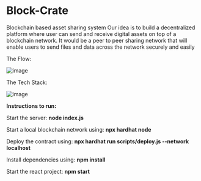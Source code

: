 # Block-Crate
Blockchain based asset sharing system
Our idea is to build a decentralized platform where user can send and receive digital assets on top of a blockchain network. It would be a peer to peer sharing network that will enable users to send files and data across the network securely and easily


The Flow:

![image](https://user-images.githubusercontent.com/52329525/201524435-f1a9c39a-0b1b-4103-9555-66ec64bd5f18.png)

The Tech Stack:

![image](https://user-images.githubusercontent.com/52329525/201524461-c65f7b2d-61f3-4b07-a760-85161ba960da.png)

**Instructions to run:**


Start the server: **node index.js**

Start a local blockchain network using: **npx hardhat node**


Deploy the contract using: **npx hardhat run scripts/deploy.js --network localhost**

Install dependencies using: **npm install**


Start the react project: **npm start**
